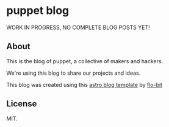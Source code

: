 # puppet blog

WORK IN PROGRESS, NO COMPLETE BLOG POSTS YET!

## About

This is the blog of puppet, a collective of makers and hackers.

We're using this blog to share our projects and ideas.

This blog was created using this [astro blog template](https://github.com/flo-bit/blog-template) by [flo-bit](https://flo-bit.dev)

## License

MIT.
